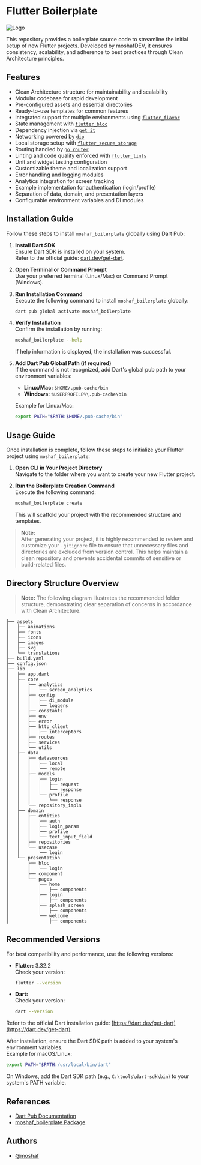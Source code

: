 # Flutter Boilerplate

![Logo](https://avatars.githubusercontent.com/u/153476629?v=4&size=120)

This repository provides a boilerplate source code to streamline the initial setup of new Flutter projects. Developed by moshafDEV, it ensures consistency, scalability, and adherence to best practices through Clean Architecture principles.

## Features

- Clean Architecture structure for maintainability and scalability
- Modular codebase for rapid development
- Pre-configured assets and essential directories
- Ready-to-use templates for common features
- Integrated support for multiple environments using [`flutter_flavor`](https://pub.dev/packages/flutter_flavor)
- State management with [`flutter_bloc`](https://pub.dev/packages/flutter_bloc)
- Dependency injection via [`get_it`](https://pub.dev/packages/get_it)
- Networking powered by [`dio`](https://pub.dev/packages/dio)
- Local storage setup with [`flutter_secure_storage`](https://pub.dev/packages/flutter_secure_storage)
- Routing handled by [`go_router`](https://pub.dev/packages/go_router)
- Linting and code quality enforced with [`flutter_lints`](https://pub.dev/packages/flutter_lints)
- Unit and widget testing configuration
- Customizable theme and localization support
- Error handling and logging modules
- Analytics integration for screen tracking
- Example implementation for authentication (login/profile)
- Separation of data, domain, and presentation layers
- Configurable environment variables and DI modules

## Installation Guide

Follow these steps to install `moshaf_boilerplate` globally using Dart Pub:

1. **Install Dart SDK**  
   Ensure Dart SDK is installed on your system.  
   Refer to the official guide: [dart.dev/get-dart](https://dart.dev/get-dart).

2. **Open Terminal or Command Prompt**  
   Use your preferred terminal (Linux/Mac) or Command Prompt (Windows).

3. **Run Installation Command**  
   Execute the following command to install `moshaf_boilerplate` globally:
   ```bash
   dart pub global activate moshaf_boilerplate
   ```

4. **Verify Installation**  
   Confirm the installation by running:
   ```bash
   moshaf_boilerplate --help
   ```
   If help information is displayed, the installation was successful.

5. **Add Dart Pub Global Path (if required)**  
   If the command is not recognized, add Dart's global pub path to your environment variables:
   - **Linux/Mac:** `$HOME/.pub-cache/bin`
   - **Windows:** `%USERPROFILE%\.pub-cache\bin`

   Example for Linux/Mac:
   ```bash
   export PATH="$PATH:$HOME/.pub-cache/bin"
   ```

## Usage Guide

Once installation is complete, follow these steps to initialize your Flutter project using `moshaf_boilerplate`:

1. **Open CLI in Your Project Directory**  
   Navigate to the folder where you want to create your new Flutter project.

2. **Run the Boilerplate Creation Command**  
   Execute the following command:
   ```bash
   moshaf_boilerplate create
   ```
   This will scaffold your project with the recommended structure and templates.

> **Note:**  
> After generating your project, it is highly recommended to review and customize your `.gitignore` file to ensure that unnecessary files and directories are excluded from version control. This helps maintain a clean repository and prevents accidental commits of sensitive or build-related files.


## Directory Structure Overview

> **Note:** The following diagram illustrates the recommended folder structure, demonstrating clear separation of concerns in accordance with Clean Architecture.

```
├── assets
│   ├── animations
│   ├── fonts
│   ├── icons
│   ├── images
│   ├── svg
│   └── translations
├── build.yaml
├── config.json
├── lib
│   ├── app.dart
│   ├── core
│   │   ├── analytics
│   │   │   └── screen_analytics
│   │   ├── config
│   │   │   ├── di_module
│   │   │   └── loggers
│   │   ├── constants
│   │   ├── env
│   │   ├── error
│   │   ├── http_client
│   │   │   ├── interceptors
│   │   ├── routes
│   │   ├── services
│   │   └── utils
│   ├── data
│   │   ├── datasources
│   │   │   ├── local
│   │   │   └── remote
│   │   ├── models
│   │   │   ├── login
│   │   │   │   ├── request
│   │   │   │   └── response
│   │   │   └── profile
│   │   │       └── response
│   │   └── repository_impls
│   ├── domain
│   │   ├── entities
│   │   │   ├── auth
│   │   │   ├── login_param
│   │   │   ├── profile
│   │   │   └── text_input_field
│   │   ├── repositories
│   │   └── usecase
│   │       └── login
│   └── presentation
│       ├── bloc
│       │   └── login
│       ├── component
│       └── pages
│           ├── home
│           │   ├── components
│           ├── login
│           │   ├── components
│           ├── splash_screen
│           │   ├── components
│           └── welcome
│               ├── components
```

## Recommended Versions

For best compatibility and performance, use the following versions:

- **Flutter:** 3.32.2  
  Check your version:
  ```bash
  flutter --version
  ```

- **Dart:**  
  Check your version:
  ```bash
  dart --version
  ```

Refer to the official Dart installation guide: [https://dart.dev/get-dart](https://dart.dev/get-dart).

After installation, ensure the Dart SDK path is added to your system's environment variables.  
Example for macOS/Linux:
```bash
export PATH="$PATH:/usr/local/bin/dart"
```
On Windows, add the Dart SDK path (e.g., `C:\tools\dart-sdk\bin`) to your system's PATH variable.

## References

- [Dart Pub Documentation](https://dart.dev/tools/pub/cmd/pub-global)
- [moshaf_boilerplate Package](https://pub.dev/packages/moshaf_boilerplate)

## Authors

- [@moshaf](https://github.com/moshafDEV)
